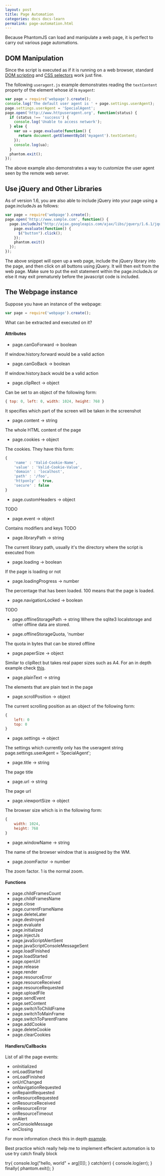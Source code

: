 ```yaml
---
layout: post
title: Page Automation
categories: docs docs-learn
permalink: page-automation.html
---
```


Because PhantomJS can load and manipulate a web page, it is perfect to carry out various page automations.

## DOM Manipulation

Since the script is executed as if it is running on a web browser, standard [DOM scripting](http://en.wikipedia.org/wiki/DOM_scripting) and [CSS selectors](http://www.w3.org/TR/css3-selectors/) work just fine.

The following `useragent.js` example demonstrates reading the `textContent` property of the element whose *id* is `myagent`:

```javascript
var page = require('webpage').create();
console.log('The default user agent is ' + page.settings.userAgent);
page.settings.userAgent = 'SpecialAgent';
page.open('http://www.httpuseragent.org', function(status) {
  if (status !== 'success') {
    console.log('Unable to access network');
  } else {
    var ua = page.evaluate(function() {
      return document.getElementById('myagent').textContent;
    });
    console.log(ua);
  }
  phantom.exit();
});
```
The above example also demonstrates a way to customize the user agent seen by the remote web server.

## Use jQuery and Other Libraries

As of version 1.6, you are also able to include jQuery into your page using a page.includeJs as follows:

```javascript
var page = require('webpage').create();
page.open('http://www.sample.com', function() {
  page.includeJs("http://ajax.googleapis.com/ajax/libs/jquery/1.6.1/jquery.min.js", function() {
    page.evaluate(function() {
      $("button").click();
    });
    phantom.exit()
  });
});
```

The above snippet will open up a web page, include the jQuery library into the page, and then click on all buttons using jQuery. It will then exit from the web page. Make sure to put the exit statement within the page.includeJs or else it may exit prematurely before the javascript code is included.

## The Webpage instance

Suppose you have an instance of the webpage:

```javascript
var page = require('webpage').create();
```
What can be extracted and executed on it?

#### Attributes
* page.canGoForward -> boolean

If window.history.forward would be a valid action

* page.canGoBack -> boolean

If window.history.back would be a valid action

* page.clipRect -> object

Can be set to an object of the following form:

```javascript
{ top: 0, left: 0, width: 1024, height: 768 }
```
It specifies which part of the screen will be taken in the screenshot

* page.content -> string

The whole HTML content of the page

* page.cookies -> object

The cookies.
They have this form:

```javascript
{
    'name' : 'Valid-Cookie-Name',
    'value' : 'Valid-Cookie-Value',
    'domain' : 'localhost',
    'path' : '/foo',
    'httponly' : true,
    'secure' : false
}
```

* page.customHeaders -> object

TODO

* page.event -> object 

Contains modifiers and keys
TODO

* page.libraryPath -> string 

The current library path, usually it's the directory where the script
is executed from

* page.loading -> boolean 

If the page is loading or not

* page.loadingProgress -> number 

The percentage that has been loaded. 100 means that the page is loaded.

* page.navigationLocked -> boolean 

TODO

* page.offlineStoragePath -> string 
Where the sqlite3 localstorage and other offline data are stored.

* page.offlineStorageQuota, 'number 

The quota in bytes that can be stored offline

* page.paperSize -> object 

Similar to clipRect but takes real paper sizes such as A4.
For an in depth example check  [this](https://github.com/ariya/phantomjs/blob/d10b8dc5832797be434f43fa2cbd4f1110d035fb/examples/printheaderfooter.js).

* page.plainText -> string 

The elements that are plain text in the page

* page.scrollPosition -> object 

The current scrolling position as an object of the following form:

```javascript
{
	left: 0
	top: 0
}
```

* page.settings -> object 

The settings which currently only has the useragent string
page.settings.userAgent = 'SpecialAgent';

* page.title -> string 

The page title

* page.url -> string 

The page url

* page.viewportSize -> object 

The browser size which is in the following form:

```javascript
{
	width: 1024,
	height: 768
}
```

* page.windowName -> string 

The name of the browser window that is assigned by the WM.

* page.zoomFactor -> number 

The zoom factor. 1 is the normal zoom.


#### Functions
* page.childFramesCount
* page.childFramesName
* page.close
* page.currentFrameName
* page.deleteLater
* page.destroyed
* page.evaluate
* page.initialized
* page.injectJs
* page.javaScriptAlertSent
* page.javaScriptConsoleMessageSent
* page.loadFinished
* page.loadStarted
* page.openUrl
* page.release
* page.render
* page.resourceError
* page.resourceReceived
* page.resourceRequested
* page.uploadFile
* page.sendEvent
* page.setContent
* page.switchToChildFrame
* page.switchToMainFrame
* page.switchToParentFrame
* page.addCookie
* page.deleteCookie
* page.clearCookies

#### Handlers/Callbacks
List of all the page events:

* onInitialized
* onLoadStarted
* onLoadFinished
* onUrlChanged
* onNavigationRequested
* onRepaintRequested
* onResourceRequested
* onResourceReceived
* onResourceError
* onResourceTimeout
* onAlert
* onConsoleMessage
* onClosing

For more information check this in depth [example](https://github.com/ariya/phantomjs/blob/master/examples/page_events.js).

Best practice which really help me to implement effecient automation is to use try catch finally block

try{
	console.log("hello, world" + arg[0]);
}
catch(err)
{
	console.log(err);
}
finally{
	phantom.exit();
}
